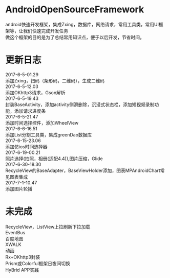 # AndroidOpenSourceFramework
android快速开发框架，集成Zxing，数据库，网络请求，常用工具类，常用UI框架等，让我们快速完成开发任务<br>
做这个框架的目的是为了总结常用知识点，便于以后开发，节省时间。

# 更新日志
2017-6-5-01.29<br>添加Zxing，扫码（条形码，二维码），生成二维码<br>
2017-6-5-12.03<br>添加OKhttp3请求，Gson解析<br>
2017-6-5-19.43<br>封装BaseActivity，添加activity侧滑删除，沉浸式状态栏，添加短视频录制功能，添加请求进度条<br>
2017-6-5-21.47<br>添加时间选择控件，添加WheelView<br>
2017-6-6-16.51<br>添加List分割工具类，集成greenDao数据库<br>
2017-6-15-23.06<br>添加仿ios时间选择器<br>
2017-6-19-00.21<br>照片选择(拍照，相册(适配4.4)),图片压缩，Glide<br>
2017-6-30-18.30<br>RecycleView的BaseAdapter，BaseViewHolder添加，图表MPAndroidChart常见图表集成<br>
2017-7-1-10.47<br>添加图片轮播<br>

# 未完成
RecycleView，ListView上拉刷新下拉加载<br>
EventBus<br>
百度地图<br>
XWALK<br>
动画<br>
Rx+OKhttp3封装<br>
Prism或Colorful框架日夜间切换<br>
HyBrid APP实践<br>


